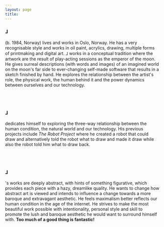 ```yaml
---
layout: page
title: 
---
```

<div class="header__inline" style="max-width:600px">
    <H3>⅃</H3> <p> (b. 1984, Norway) lives and works in Oslo, Norway. He has a very recognisable style and works in oil paint, acrylics, drawing, multiple forms of printmaking and digital art. ⅃ works in a conceptual tradition where the artwork are the result of play-acting sessions as the emperor of the moon. He gives surreal descriptions (with words and images) of an imagined world on the moon's far side to ever-changing self-made software that results in a sketch finished by hand. He explores the relationship between the artist's role, the physical work, the human behind it and the power dynamics between ourselves and our technology.</p>
    <br><br>
    <H3>⅃</H3> <p> dedicates himself to exploring the three-way relationship between the human condition, the natural world and our technology. His previous projects include <em>The Robot Project</em> where he created a robot that could draw and alternatively told the robot what to draw and made it draw while also the robot told him what to draw back.</p>
    <br><br>
    <H3>⅃</H3><p>'s works are deeply abstract, with hints of something figurative, which provides each piece with a hazy, dreamlike quality. He wants to change how abstract art is viewed and intends to influence a change towards a more baroque and extravagant aesthetic. He feels maximalism better reflects our human condition in the age of the internet. He strives to make the most beautiful work possible with intentionality, personal style and skill to promote the lush and baroque aesthetic he would want to surround himself with. <b>Too much of a good thing is fantastic!</b></p>
</div>








